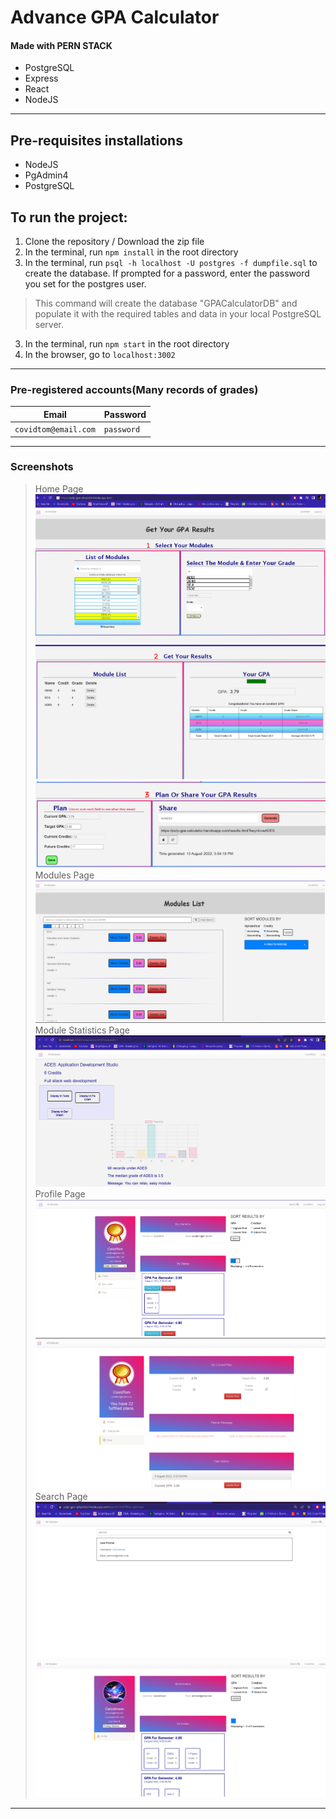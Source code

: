 # **Advance GPA Calculator**
#### Made with PERN STACK
+ PostgreSQL
+ Express
+ React
+ NodeJS


___
## Pre-requisites installations
+ NodeJS
+ PgAdmin4
+ PostgreSQL

## To run the project:

1. Clone the repository / Download the zip file
2. In the terminal, run `npm install` in the root directory
3. In the terminal, run `psql -h localhost -U postgres -f dumpfile.sql` to create the database. If prompted for a password, enter the password you set for the postgres user.
> This command will create the database "GPACalculatorDB" and populate it with the required tables and data in your local PostgreSQL server.
3. In the terminal, run `npm start` in the root directory
4. In the browser, go to `localhost:3002`

___

### Pre-registered accounts(Many records of grades)

| Email | Password |
| ------ | ----------- |
| ``` covidtom@email.com ```  | ``` password ``` |
___



### Screenshots
> Home Page
![Completions](CompletionScreenshots/Homepage1.png)
![Completions](CompletionScreenshots/Homepage2.png)
![Completions](CompletionScreenshots/Homepage3.png)
> Modules Page
![Completions](CompletionScreenshots/ModulesPage.png)
> Module Statistics Page
![Completions](CompletionScreenshots/ModuleStatisticsPage.png)
> Profile Page
![Completions](CompletionScreenshots/ProfilePage1.png)
![Completions](CompletionScreenshots/ProfilePage2.png)
> Search Page
![Completions](CompletionScreenshots/SearchingJohnson.png)
![Completions](CompletionScreenshots/VisitingJohnson.png)

___
